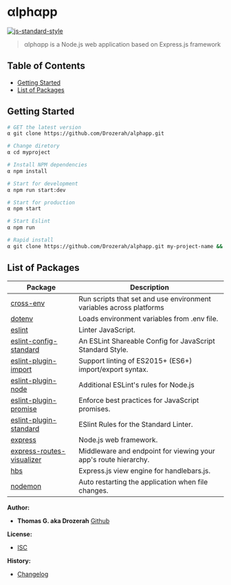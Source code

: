 # αlphαpp

[![js-standard-style](https://img.shields.io/badge/code%20style-standard-brightgreen.svg)](http://standardjs.com)

> αlphαpp is a Node.js web application based on Express.js framework

Table of Contents
-----------------

- [Getting Started](#getting-started)
- [List of Packages](#list-of-packages)

Getting Started
---------------

```bash
# GET the latest version
α git clone https://github.com/Drozerah/alphapp.git

# Change diretory
α cd myproject

# Install NPM dependencies
α npm install

# Start for development
α npm run start:dev

# Start for production
α npm start

# Start Eslint
α npm run

# Rapid install
α git clone https://github.com/Drozerah/alphapp.git my-project-name && cd my-project-name && npm install && code . && exit
```

List of Packages
----------------

| Package                                                                            | Description                                                              |
| ---------------------------------------------------------------------------------- | ------------------------------------------------------------------------ |
| [cross-env](https://www.npmjs.com/package/cross-env)                               | Run scripts that set and use environment variables across platforms      |
| [dotenv](https://www.npmjs.com/package/dotenv)                                     | Loads environment variables from .env file.                              |
| [eslint](https://eslint.org/)                                                      | Linter JavaScript.                                                       |
| [eslint-config-standard](https://www.npmjs.com/package/eslint-config-standard)     | An ESLint Shareable Config for JavaScript Standard Style.                |
| [eslint-plugin-import](https://eslint.org/)                                        | Support linting of ES2015+ (ES6+) import/export syntax.                  |
| [eslint-plugin-node](https://www.npmjs.com/package/eslint-plugin-node)             | Additional ESLint's rules for Node.js                                    |
| [eslint-plugin-promise](https://www.npmjs.com/package/eslint-plugin-promise)       | Enforce best practices for JavaScript promises.                          |
| [eslint-plugin-standard](https://www.npmjs.com/package/eslint-plugin-standard)     | ESlint Rules for the Standard Linter.                                    |
| [express](https://expressjs.com/)                                                  | Node.js web framework.                                                   |
| [express-routes-visualizer](https://github.com/Drozerah/express-routes-visualizer) | Middleware and endpoint for viewing your app's route hierarchy.          |
| [hbs](https://www.npmjs.com/package/hbs)                                           | Express.js view engine for handlebars.js.                                |
| [nodemon](https://www.npmjs.com/package/nodemon)                                   | Auto restarting the application when file changes.                       |


__Author:__

- **Thomas G. aka Drozerah** [Github](https://github.com/Drozerah)

__License:__

- [ISC](licence)

__History:__

- [Changelog](CHANGELOG.md)